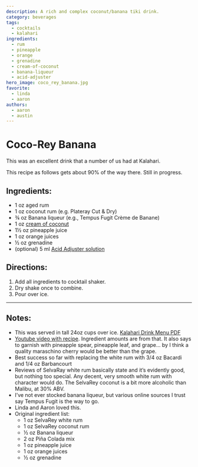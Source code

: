 ```yaml
---
description: A rich and complex coconut/banana tiki drink.
category: beverages
tags:
  - cocktails
  - kalahari
ingredients:
  - rum
  - pineapple
  - orange
  - grenadine
  - cream-of-coconut
  - banana-liqueur
  - acid-adjuster
hero_image: coco_rey_banana.jpg
favorite:
  - linda
  - aaron
authors:
  - aaron
  - austin
---
```


# Coco-Rey Banana 

This was an excellent drink that a number of us had at Kalahari. 

This recipe as follows gets about 90% of the way there. Still in progress. 

## Ingredients:

- 1 oz aged rum
- 1 oz coconut rum (e.g. Plateray Cut & Dry)
- ¾ oz Banana liqueur (e.g., Tempus Fugit Crème de Banane)
- 1 oz [cream of coconut](./Cocktail-Ingredients.html#cream-of-coconut)
- 1½ oz pineapple juice
- 1 oz orange juices
- ½ oz grenadine
- (optional) 5 ml [Acid Adjuster solution](./Cocktail-Ingredients.html#acid-adjuster)

## Directions:

1. Add all ingredients to cocktail shaker.
2. Dry shake once to combine.
3. Pour over ice.

* * *

## Notes: 

- This was served in tall 24oz cups over ice. [Kalahari Drink Menu PDF](https://www.kalahariresorts.com/media/lepayhnz/pa-cabana-drink-menu-115x11-050624_.pdf)
- [Youtube video with recipe](https://www.youtube.com/watch?v=7tsNY-vKvXQ). Ingredient amounts are from that. It also says to garnish with pineapple spear, pineapple leaf, and grape... by I think a quality maraschino cherry would be better than the grape.
- Best success so far with replacing the white rum with 3/4 oz Bacardi and 1/4 oz Barbancourt 
- Reviews of SelvaRay white rum basically state and it’s evidently good, but nothing too special. Any decent, very smooth white rum with character would do. The SelvaRey coconut is a bit more alcoholic than Malibu, at 30% ABV. 
- I’ve not ever stocked banana liqueur, but various online sources I trust say Tempus Fugit is the way to go.
- Linda and Aaron loved this.
- Original ingredient list:
    - 1 oz SelvaRey white rum
    - 1 oz SelvaRey coconut rum
    - ½ oz Banana liqueur
    - 2 oz Piña Colada mix
    - 1 oz pineapple juice
    - 1 oz orange juices
    - ½ oz grenadine


